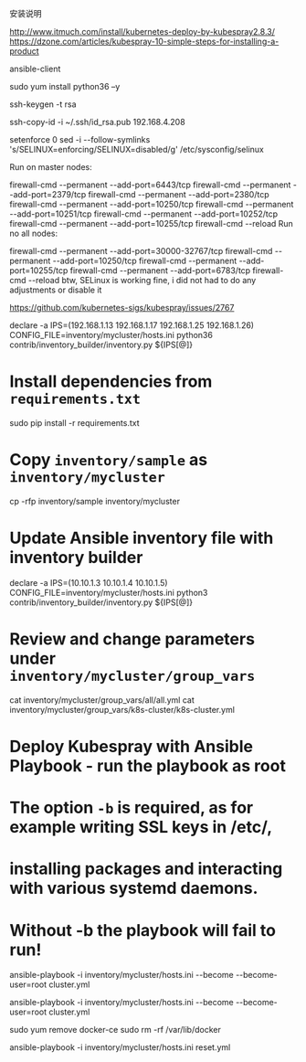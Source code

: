 
安装说明

http://www.itmuch.com/install/kubernetes-deploy-by-kubespray2.8.3/
https://dzone.com/articles/kubespray-10-simple-steps-for-installing-a-product


ansible-client

sudo yum install python36 –y

ssh-keygen -t rsa

ssh-copy-id -i ~/.ssh/id_rsa.pub 192.168.4.208


setenforce 0
sed -i --follow-symlinks 's/SELINUX=enforcing/SELINUX=disabled/g' /etc/sysconfig/selinux

Run on master nodes:

firewall-cmd --permanent --add-port=6443/tcp
firewall-cmd --permanent --add-port=2379/tcp
firewall-cmd --permanent --add-port=2380/tcp
firewall-cmd --permanent --add-port=10250/tcp
firewall-cmd --permanent --add-port=10251/tcp
firewall-cmd --permanent --add-port=10252/tcp
firewall-cmd --permanent --add-port=10255/tcp
firewall-cmd --reload
Run no all nodes:

firewall-cmd --permanent --add-port=30000-32767/tcp
firewall-cmd --permanent --add-port=10250/tcp
firewall-cmd --permanent --add-port=10255/tcp
firewall-cmd --permanent --add-port=6783/tcp
firewall-cmd --reload
btw, SELinux is working fine, i did not had to do any adjustments or disable it

https://github.com/kubernetes-sigs/kubespray/issues/2767


declare -a IPS=(192.168.1.13 192.168.1.17 192.168.1.25 192.168.1.26)
CONFIG_FILE=inventory/mycluster/hosts.ini python36 contrib/inventory_builder/inventory.py ${IPS[@]}


# Install dependencies from ``requirements.txt``
sudo pip install -r requirements.txt

# Copy ``inventory/sample`` as ``inventory/mycluster``
cp -rfp inventory/sample inventory/mycluster

# Update Ansible inventory file with inventory builder
declare -a IPS=(10.10.1.3 10.10.1.4 10.10.1.5)
CONFIG_FILE=inventory/mycluster/hosts.ini python3 contrib/inventory_builder/inventory.py ${IPS[@]}

# Review and change parameters under ``inventory/mycluster/group_vars``
cat inventory/mycluster/group_vars/all/all.yml
cat inventory/mycluster/group_vars/k8s-cluster/k8s-cluster.yml

# Deploy Kubespray with Ansible Playbook - run the playbook as root
# The option `-b` is required, as for example writing SSL keys in /etc/,
# installing packages and interacting with various systemd daemons.
# Without -b the playbook will fail to run!
ansible-playbook -i inventory/mycluster/hosts.ini --become --become-user=root cluster.yml


ansible-playbook -i inventory/mycluster/hosts.ini --become --become-user=root cluster.yml


sudo yum remove docker-ce
sudo rm -rf /var/lib/docker


ansible-playbook -i inventory/mycluster/hosts.ini reset.yml
